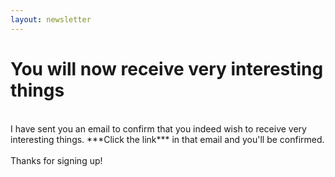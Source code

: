 ```yaml
---
layout: newsletter
---
```

<h1 class="homepagename"><b>You will now receive very interesting things</b></h1>
<br>
I have sent you an email to confirm that you indeed wish to receive very interesting things. ***Click the link*** in that email and you'll be confirmed. <br>
<br>
Thanks for signing up! 